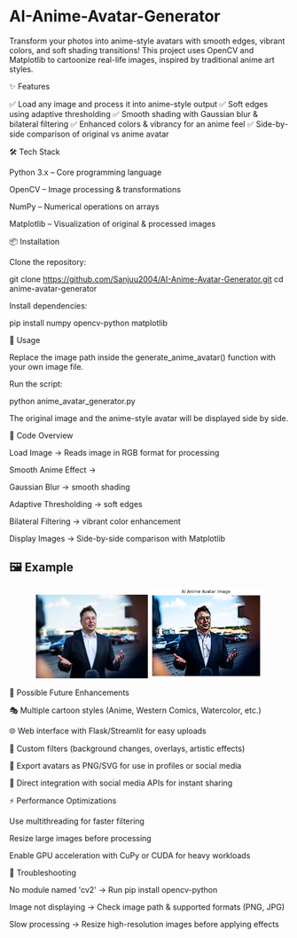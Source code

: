 # AI-Anime-Avatar-Generator

Transform your photos into anime-style avatars with smooth edges, vibrant colors, and soft shading transitions!
This project uses OpenCV and Matplotlib to cartoonize real-life images, inspired by traditional anime art styles.

✨ Features

✅ Load any image and process it into anime-style output
✅ Soft edges using adaptive thresholding
✅ Smooth shading with Gaussian blur & bilateral filtering
✅ Enhanced colors & vibrancy for an anime feel
✅ Side-by-side comparison of original vs anime avatar

🛠️ Tech Stack

Python 3.x – Core programming language

OpenCV – Image processing & transformations

NumPy – Numerical operations on arrays

Matplotlib – Visualization of original & processed images

📦 Installation

Clone the repository:

git clone https://github.com/Sanjuu2004/AI-Anime-Avatar-Generator.git
cd anime-avatar-generator


Install dependencies:

pip install numpy opencv-python matplotlib

🚀 Usage

Replace the image path inside the generate_anime_avatar() function with your own image file.

Run the script:

python anime_avatar_generator.py


The original image and the anime-style avatar will be displayed side by side.

📂 Code Overview

Load Image → Reads image in RGB format for processing

Smooth Anime Effect →

Gaussian Blur → smooth shading

Adaptive Thresholding → soft edges

Bilateral Filtering → vibrant color enhancement

Display Images → Side-by-side comparison with Matplotlib

## 🖼️ Example

<p align="center">
  <img src="input.jpg" width="40%" alt="Input Image"/>
  <img src="output.png" width="40%" alt="Output Anime Avatar"/>
</p>


🌟 Possible Future Enhancements

🎭 Multiple cartoon styles (Anime, Western Comics, Watercolor, etc.)

🌐 Web interface with Flask/Streamlit for easy uploads

🎨 Custom filters (background changes, overlays, artistic effects)

💾 Export avatars as PNG/SVG for use in profiles or social media

📲 Direct integration with social media APIs for instant sharing

⚡ Performance Optimizations

Use multithreading for faster filtering

Resize large images before processing

Enable GPU acceleration with CuPy or CUDA for heavy workloads

🐛 Troubleshooting

No module named 'cv2' → Run pip install opencv-python

Image not displaying → Check image path & supported formats (PNG, JPG)

Slow processing → Resize high-resolution images before applying effects


